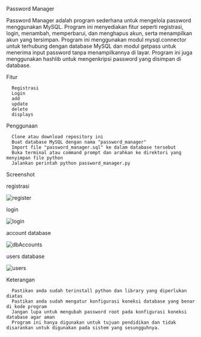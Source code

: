 Password Manager

Password Manager adalah program sederhana untuk mengelola password menggunakan MySQL. Program ini menyediakan fitur seperti registrasi, login, menambah, memperbarui, dan menghapus akun, serta menampilkan akun yang tersimpan. Program ini menggunakan modul mysql.connector untuk terhubung dengan database MySQL dan modul getpass untuk menerima input password tanpa menampilkannya di layar. Program ini juga menggunakan hashlib untuk mengenkripsi password yang disimpan di database.

Fitur

      Registrasi
      Login
      add
      update
      delete
      displays
  
Penggunaan

      Clone atau download repository ini
      Buat database MySQL dengan nama "password_manager"
      Import file "password_manager.sql" ke dalam database tersebut
      Buka terminal atau command prompt dan arahkan ke direktori yang menyimpan file python
      Jalankan perintah python password_manager.py
  
Screenshot

registrasi


  ![register](https://user-images.githubusercontent.com/90265405/212736627-fa025767-2d6e-4f62-ae74-030e61d1c1d1.jpeg)
  
  
login


  ![login](https://user-images.githubusercontent.com/90265405/212736643-912de30f-1b6d-4ec9-a5c0-4cccad67696f.jpeg)
 
 
account database


  ![dbAccounts](https://user-images.githubusercontent.com/90265405/212736679-a639908d-3fc9-49e2-b20a-7e2d66f77c15.jpeg)


users database
 
 
 ![users](https://user-images.githubusercontent.com/90265405/212736693-209c7ae0-e78c-439c-b3f1-f383c8c708ad.jpeg)
  
  
  
  
Keterangan

      Pastikan anda sudah terinstall python dan library yang diperlukan diatas
      Pastikan anda sudah mengatur konfigurasi koneksi database yang benar di kode program
      Jangan lupa untuk mengubah password root pada konfigurasi koneksi database agar aman
      Program ini hanya digunakan untuk tujuan pendidikan dan tidak disarankan untuk digunakan pada sistem yang sesungguhnya.
